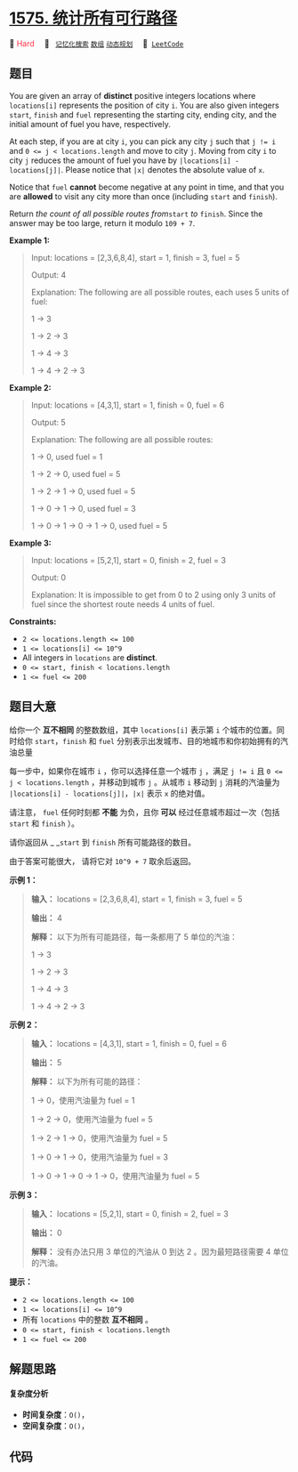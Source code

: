 # [1575. 统计所有可行路径](https://leetcode.com/problems/count-all-possible-routes)

🔴 <font color=#ff334b>Hard</font>&emsp; 🔖&ensp; [`记忆化搜索`](/outline/tag/memoization.md) [`数组`](/outline/tag/array.md) [`动态规划`](/outline/tag/dynamic-programming.md)&emsp; 🔗&ensp;[`LeetCode`](https://leetcode.com/problems/count-all-possible-routes)

## 题目

You are given an array of **distinct** positive integers locations where
`locations[i]` represents the position of city `i`. You are also given
integers `start`, `finish` and `fuel` representing the starting city, ending
city, and the initial amount of fuel you have, respectively.

At each step, if you are at city `i`, you can pick any city `j` such that `j
!= i` and `0 <= j < locations.length` and move to city `j`. Moving from city
`i` to city `j` reduces the amount of fuel you have by `|locations[i] -
locations[j]|`. Please notice that `|x|` denotes the absolute value of `x`.

Notice that `fuel` **cannot** become negative at any point in time, and that
you are **allowed** to visit any city more than once (including `start` and
`finish`).

Return _the count of all possible routes from_`start` _to_ `finish`. Since the
answer may be too large, return it modulo `109 + 7`.



**Example 1:**

> Input: locations = [2,3,6,8,4], start = 1, finish = 3, fuel = 5
> 
> Output: 4
> 
> Explanation: The following are all possible routes, each uses 5 units of fuel:
> 
> 1 -> 3
> 
> 1 -> 2 -> 3
> 
> 1 -> 4 -> 3
> 
> 1 -> 4 -> 2 -> 3

**Example 2:**

> Input: locations = [4,3,1], start = 1, finish = 0, fuel = 6
> 
> Output: 5
> 
> Explanation: The following are all possible routes:
> 
> 1 -> 0, used fuel = 1
> 
> 1 -> 2 -> 0, used fuel = 5
> 
> 1 -> 2 -> 1 -> 0, used fuel = 5
> 
> 1 -> 0 -> 1 -> 0, used fuel = 3
> 
> 1 -> 0 -> 1 -> 0 -> 1 -> 0, used fuel = 5

**Example 3:**

> Input: locations = [5,2,1], start = 0, finish = 2, fuel = 3
> 
> Output: 0
> 
> Explanation: It is impossible to get from 0 to 2 using only 3 units of fuel since the shortest route needs 4 units of fuel.

**Constraints:**

  * `2 <= locations.length <= 100`
  * `1 <= locations[i] <= 10^9`
  * All integers in `locations` are **distinct**.
  * `0 <= start, finish < locations.length`
  * `1 <= fuel <= 200`


## 题目大意

给你一个 **互不相同**  的整数数组，其中 `locations[i]` 表示第 `i` 个城市的位置。同时给你 `start`，`finish` 和
`fuel` 分别表示出发城市、目的地城市和你初始拥有的汽油总量

每一步中，如果你在城市 `i` ，你可以选择任意一个城市 `j` ，满足  `j != i` 且 `0 <= j < locations.length`
，并移动到城市 `j` 。从城市 `i` 移动到 `j` 消耗的汽油量为 `|locations[i] - locations[j]|`，`|x|` 表示
`x` 的绝对值。

请注意， `fuel` 任何时刻都 **不能**  为负，且你 **可以**  经过任意城市超过一次（包括 `start` 和 `finish` ）。

请你返回从 _ _`start` 到 `finish` 所有可能路径的数目。

由于答案可能很大， 请将它对 `10^9 + 7` 取余后返回。



**示例 1：**

> 
> 
> 
> 
> 
> **输入：** locations = [2,3,6,8,4], start = 1, finish = 3, fuel = 5
> 
> **输出：** 4
> 
> **解释：** 以下为所有可能路径，每一条都用了 5 单位的汽油：
> 
> 1 -> 3
> 
> 1 -> 2 -> 3
> 
> 1 -> 4 -> 3
> 
> 1 -> 4 -> 2 -> 3
> 
> 

**示例 2：**

> 
> 
> 
> 
> 
> **输入：** locations = [4,3,1], start = 1, finish = 0, fuel = 6
> 
> **输出：** 5
> 
> **解释：** 以下为所有可能的路径：
> 
> 1 -> 0，使用汽油量为 fuel = 1
> 
> 1 -> 2 -> 0，使用汽油量为 fuel = 5
> 
> 1 -> 2 -> 1 -> 0，使用汽油量为 fuel = 5
> 
> 1 -> 0 -> 1 -> 0，使用汽油量为 fuel = 3
> 
> 1 -> 0 -> 1 -> 0 -> 1 -> 0，使用汽油量为 fuel = 5
> 
> 

**示例 3：**

> 
> 
> 
> 
> 
> **输入：** locations = [5,2,1], start = 0, finish = 2, fuel = 3
> 
> **输出：** 0
> 
> **解释：** 没有办法只用 3 单位的汽油从 0 到达 2 。因为最短路径需要 4 单位的汽油。



**提示：**

  * `2 <= locations.length <= 100`
  * `1 <= locations[i] <= 10^9`
  * 所有 `locations` 中的整数 **互不相同**  。
  * `0 <= start, finish < locations.length`
  * `1 <= fuel <= 200`


## 解题思路

#### 复杂度分析

- **时间复杂度**：`O()`，
- **空间复杂度**：`O()`，

## 代码

```javascript

```